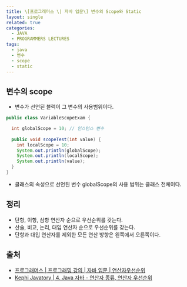 ```yaml
---
title: \[프로그래머스 \| 자바 입문\] 변수의 Scope와 Static
layout: single
related: true
categories:
  - JAVA
  - PROGRAMMERS LECTURES
tags:
  - java
  - 변수
  - scope
  - static
---
```


## 변수의 scope
- 변수가 선언된 블럭이 그 변수의 사용범위이다.

```java
public class VariableScopeExam {

  int globalScope = 10; // 인스턴스 변수
  
  public void scopeTest(int value) {
    int localScope = 10;
    System.out.println(globalScope);
    System.out.println(localScope);
    System.out.println(value);
  }
}
```
  - 클래스의 속성으로 선언된 변수 globalScope의 사용 범위는 클래스 전체이다.

## 정리
- 단항, 이항, 삼항 연산자 순으로 우선순위를 갖는다.
- 산술, 비교, 논리, 대입 연산자 순으로 우선순위를 갖는다.
- 단항과 대입 연산자를 제외한 모든 연산 방향은 왼쪽에서 오른쪽이다.
 
## 출처
- [프로그래머스 \| 프로그래밍 강의 \| 자바 입문 \| 연산자우선순위](https://programmers.co.kr/learn/courses/5/lessons/116)
- [Kephi Javatory \| 4. Java 자바 - 연산자 종류, 연산자 우선순위](https://kephilab.tistory.com/28)
